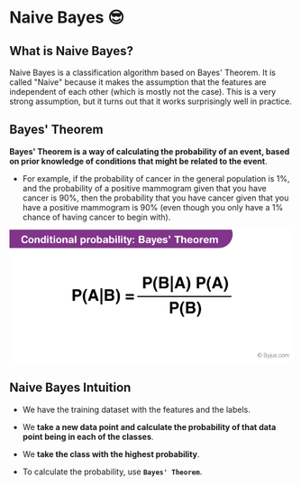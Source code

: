 # Naive Bayes 😎

## What is Naive Bayes?

Naive Bayes is a classification algorithm based on Bayes' Theorem. It is called "Naive" because it makes the assumption that the features are independent of each other (which is mostly not the case). This is a very strong assumption, but it turns out that it works surprisingly well in practice.

## Bayes' Theorem

**Bayes' Theorem is a way of calculating the probability of an event, based on prior knowledge of conditions that might be related to the event**. 

- For example, if the probability of cancer in the general population is 1%, and the probability of a positive mammogram given that you have cancer is 90%, then the probability that you have cancer given that you have a positive mammogram is 90% (even though you only have a 1% chance of having cancer to begin with).

![Bayes' Theorem](../../images/03_classification/bayes_theorem.png.png)

## Naive Bayes Intuition

- We have the training dataset with the features and the labels.

- We **take a new data point and calculate the probability of that data point being in each of the classes**.

- We **take the class with the highest probability**.

- To calculate the probability, use **`Bayes' Theorem`**.

